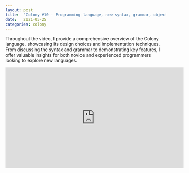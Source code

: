 ```yaml
---
layout: post
title:  "Colony #10 - Programming language, new syntax, grammar, object model"
date:   2021-05-25
categories: colony
---
```


Throughout the video, I provide a comprehensive overview of the Colony language, showcasing its design choices and implementation techniques. From discussing the syntax and grammar to demonstrating key features, I offer valuable insights for both novice and experienced programmers looking to explore new languages.

<iframe width="560" height="315" src="https://www.youtube.com/embed/HkOXP_3cpOA" title="YouTube video player" frameborder="0" allow="accelerometer; autoplay; clipboard-write; encrypted-media; gyroscope; picture-in-picture; web-share" allowfullscreen></iframe>